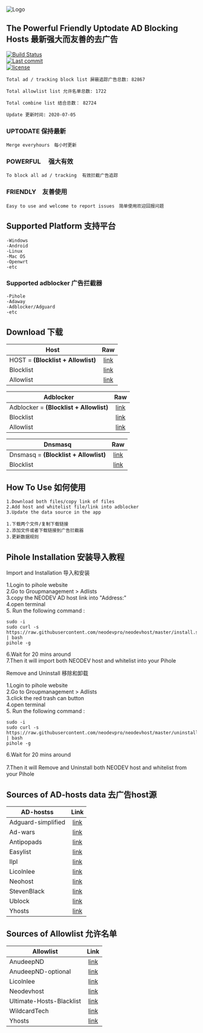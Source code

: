 ![Logo](https://raw.githubusercontent.com/neodevpro/neodevhost/master/logo.png)


## The Powerful Friendly Uptodate AD Blocking Hosts 最新强大而友善的去广告


[![Build Status](https://img.shields.io/github/workflow/status/neodevpro/neodevhost/CI/master)](https://github.com/neodevpro/neodevhost/actions?workflow=CI)<br/>
[![Last commit](https://img.shields.io/github/last-commit/neodevpro/neodevhost.svg)](https://github.com/neodevpro/neodevhost/commit/master)<br/>
[![license](https://img.shields.io/github/license/neodevpro/neodevhost.svg)](https://github.com/neodevpro/neodevhost/blob/master/LICENSE)



```
Total ad / tracking block list 屏蔽追踪广告总数: 82867

Total allowlist list 允许名单总数: 1722

Total combine list 结合总数： 82724

Update 更新时间: 2020-07-05
```
### UPTODATE 保持最新<br/>
    Merge everyhours　每小时更新
### POWERFUL　 强大有效<br/>
    To block all ad / tracking  有效拦截广告追踪　
### FRIENDLY　友善使用<br/>
    Easy to use and welcome to report issues　简单使用欢迎回报问题
   
## Supported Platform 支持平台
```
-Windows
-Android
-Linux
-Mac OS
-Openwrt
-etc
```
### Supported adblocker 广告拦截器
```
-Pihole
-Adaway
-Adblocker/Adguard
-etc
```
## Download 下载 

Host | Raw  
--------- |:-------------:
HOST = **(Blocklist + Allowlist)** | [link](https://raw.githubusercontent.com/neodevpro/neodevhost/master/host) 
Blocklist | [link](https://raw.githubusercontent.com/neodevpro/neodevhost/master/block) 
Allowlist | [link](https://raw.githubusercontent.com/neodevpro/neodevhost/master/allow) 

Adblocker | Raw  
--------- |:-------------:
Adblocker = **(Blocklist + Allowlist)** | [link](https://raw.githubusercontent.com/neodevpro/neodevhost/master/adblocker) 
Blocklist | [link](https://raw.githubusercontent.com/neodevpro/neodevhost/master/adblockerblock) 
Allowlist | [link](https://raw.githubusercontent.com/neodevpro/neodevhost/master/adblockerallow) 

Dnsmasq | Raw  
--------- |:-------------:
Dnsmasq = **(Blocklist + Allowlist)** | [link](https://raw.githubusercontent.com/neodevpro/neodevhost/master/host_dnsmasq.conf) 
Blocklist | [link](https://raw.githubusercontent.com/neodevpro/neodevhost/master/block_dnsmasq.conf) 

## How To Use 如何使用
```
1.Download both files/copy link of files
2.Add host and whitelist file/link into adblocker
3.Update the data source in the app
```
```
1.下载两个文件/复制下载链接
2.添加文件或者下载链接到广告拦截器
3.更新数据规则
```
## Pihole Installation 安装导入教程

Import and Installation 导入和安装<br/>

1.Login to pihole website<br/>
2.Go to Groupmanagement > Adlists<br/>
3.copy the NEODEV AD host link into "Address:"<br/>
4.open terminal<br/>
5. Run the following command :<br/>
```
sudo -i
sudo curl -s https://raw.githubusercontent.com/neodevpro/neodevhost/master/install.sh | bash
pihole -g
```
6.Wait for 20 mins around  <br/>
7.Then it will import both NEODEV host and whitelist into your Pihole <br/>


Remove and Uninstall 移除和卸载<br/>

1.Login to pihole website<br/>
2.Go to Groupmanagement > Adlists<br/>
3.click the red trash can button<br/>
4.open terminal<br/>
5. Run the following command :<br/>
```
sudo -i
sudo curl -s https://raw.githubusercontent.com/neodevpro/neodevhost/master/uninstall.sh | bash
pihole -g
```
6.Wait for 20 mins around  <br/> <br/>
7.Then it will Remove and Uninstall both NEODEV host and whitelist from your Pihole <br/>

## Sources of AD-hosts data 去广告host源
AD-hostss | Link  
--------- |:-------------:
Adguard-simplified | [link](https://raw.githubusercontent.com/hectorm/hmirror/master/data/adguard-simplified/list.txt)
Ad-wars | [link](https://raw.githubusercontent.com/jdlingyu/ad-wars/master/hosts)
Antipopads | [link](https://raw.githubusercontent.com/hectorm/hmirror/master/data/antipopads/list.txt)
Easylist | [link](https://raw.githubusercontent.com/hectorm/hmirror/master/data/easylist/list.txt)
Ilpl | [link](https://raw.githubusercontent.com/ilpl/ad-hosts/master/hosts)
Licolnlee | [link](https://raw.githubusercontent.com/Licolnlee/AdBlockList/master/domain.txt)
Neohost | [link](https://hosts.nfz.moe/full/hosts)
StevenBlack | [link](https://raw.githubusercontent.com/StevenBlack/hosts/master/alternates/fakenews-gambling/hosts)
Ublock | [link](https://raw.githubusercontent.com/hectorm/hmirror/master/data/ublock/list.txt)
Yhosts | [link](https://raw.githubusercontent.com/VeleSila/yhosts/master/hosts)

## Sources of Allowlist 允许名单
Allowlist | Link  
--------- |:-------------:
AnudeepND | [link](https://raw.githubusercontent.com/anudeepND/whitelist/master/domains/whitelist.txt)
AnudeepND-optional | [link](https://raw.githubusercontent.com/anudeepND/whitelist/master/domains/optional-list.txt)
Licolnlee | [link](https://raw.githubusercontent.com/Licolnlee/AdBlockList/master/whitelist.txt)
Neodevhost | [link](https://raw.githubusercontent.com/neodevpro/neodevhost/master/customallowlist)
Ultimate-Hosts-Blacklist | [link](https://raw.githubusercontent.com/Ultimate-Hosts-Blacklist/whitelist/master/domains.list)
WildcardTech | [link](https://raw.githubusercontent.com/WildcardTech/Filter-Domain-List/master/whitelist.txt)
Yhosts | [link](https://raw.githubusercontent.com/VeleSila/yhosts/master/whitelist.txt)
